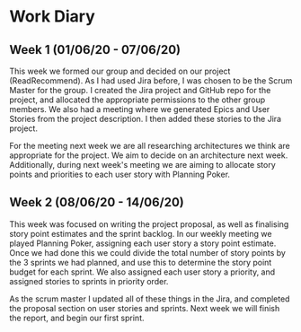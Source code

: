 # Work Diary



## Week 1 (01/06/20 - 07/06/20)

This week we formed our group and decided on our project (ReadRecommend). As I had used Jira before, I was chosen to be the Scrum Master for the group. I created the Jira project and GitHub repo for the project, and allocated the appropriate permissions to the other group members. We also had a meeting where we generated Epics and User Stories from the project description. I then added these stories to the Jira project. 



For the meeting next week we are all researching architectures we think are appropriate for the project. We aim to decide on an architecture next week. Additionally, during next week's meeting we are aiming to allocate story points and priorities to each user story with Planning Poker.



## Week 2 (08/06/20 - 14/06/20)

This week was focused on writing the project proposal, as well as finalising story point estimates and the sprint backlog. In our weekly meeting we played Planning Poker, assigning each user story a story point estimate. Once we had done this we could divide the total number of story points by the 3 sprints we had planned, and use this to determine the story point budget for each sprint. We also assigned each user story a priority, and assigned stories to sprints in priority order.

As the scrum master I updated all of these things in the Jira, and completed the proposal section on user stories and sprints. Next week we will finish the report, and begin our first sprint.  